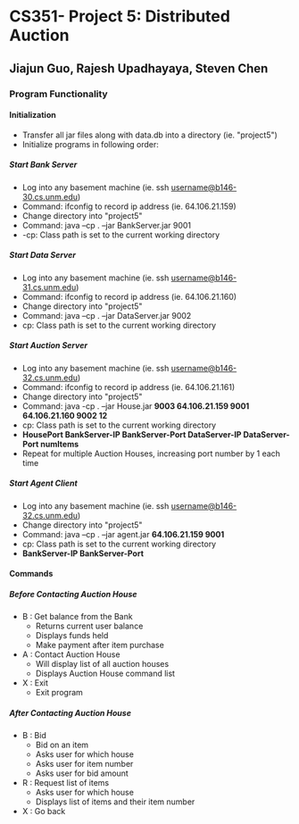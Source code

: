 # CS351- Project 5: Distributed Auction

## Jiajun Guo, Rajesh Upadhayaya, Steven Chen


### Program Functionality

#### Initialization
- Transfer all jar files along with data.db into a directory (ie. "project5")
- Initialize programs in following order:

##### Start Bank Server
- Log into any basement machine (ie. ssh username@b146-30.cs.unm.edu)
- Command: ifconfig to record ip address (ie. 64.106.21.159)
- Change directory into "project5"
- Command: java –cp . –jar BankServer.jar 9001
- -cp: Class path is set to the current working directory

##### Start Data Server
- Log into any basement machine (ie. ssh username@b146-31.cs.unm.edu)
- Command: ifconfig to record ip address (ie. 64.106.21.160)
- Change directory into "project5"
- Command: java –cp . –jar DataServer.jar 9002
- cp: Class path is set to the current working directory

##### Start Auction Server
- Log into any basement machine (ie. ssh username@b146-32.cs.unm.edu)
- Command: ifconfig to record ip address (ie. 64.106.21.161)
- Change directory into "project5"
- Command: java -cp . –jar House.jar **9003 64.106.21.159 9001 64.106.21.160 9002 12**
- cp: Class path is set to the current working directory
- **HousePort BankServer-IP BankServer-Port DataServer-IP DataServer-Port numItems**
- Repeat for multiple Auction Houses, increasing port number by 1 each time

##### Start Agent Client
- Log into any basement machine (ie. ssh username@b146-32.cs.unm.edu)
- Change directory into "project5"
- Command: java –cp . –jar agent.jar **64.106.21.159 9001** 
- cp: Class path is set to the current working directory
- **BankServer-IP BankServer-Port**


#### Commands

##### Before Contacting Auction House
- B : Get balance from the Bank
  - Returns current user balance
  - Displays funds held 
  - Make payment after item purchase
- A : Contact Auction House
  - Will display list of all auction houses
  - Displays Auction House command list
- X : Exit
  - Exit program


##### After Contacting Auction House
- B : Bid
  - Bid on an item 
  - Asks user for which house
  - Asks user for item number
  - Asks user for bid amount
- R : Request list of items
  - Asks user for which house
  - Displays list of items and their item number
- X : Go back





